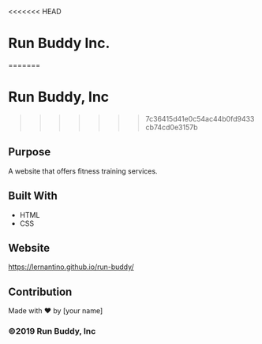<<<<<<< HEAD
# Run Buddy Inc.
=======
# Run Buddy, Inc
>>>>>>> 7c36415d41e0c54ac44b0fd9433cb74cd0e3157b

## Purpose
A website that offers fitness training services. 

## Built With
* HTML
* CSS

## Website
https://lernantino.github.io/run-buddy/

## Contribution
Made with ❤️ by [your name]

### ©️2019 Run Buddy, Inc 

